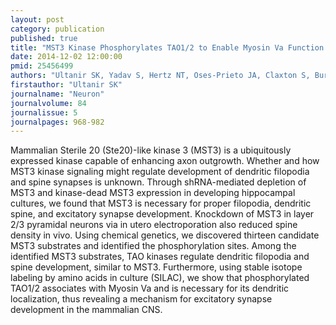 ```yaml
---
layout: post
category: publication
published: true
title: "MST3 Kinase Phosphorylates TAO1/2 to Enable Myosin Va Function in Promoting Spine Synapse Development."
date: 2014-12-02 12:00:00
pmid: 25456499
authors: "Ultanir SK, Yadav S, Hertz NT, Oses-Prieto JA, Claxton S, Burlingame AL, Shokat KM, Jan LY, Jan YN"
firstauthor: "Ultanir SK"
journalname: "Neuron"
journalvolume: 84
journalissue: 5
journalpages: 968-982
---
```


Mammalian Sterile 20 (Ste20)-like kinase 3 (MST3) is a ubiquitously expressed kinase capable of enhancing axon outgrowth. Whether and how MST3 kinase signaling might regulate development of dendritic filopodia and spine synapses is unknown. Through shRNA-mediated depletion of MST3 and kinase-dead MST3 expression in developing hippocampal cultures, we found that MST3 is necessary for proper filopodia, dendritic spine, and excitatory synapse development. Knockdown of MST3 in layer 2/3 pyramidal neurons via in utero electroporation also reduced spine density in vivo. Using chemical genetics, we discovered thirteen candidate MST3 substrates and identified the phosphorylation sites. Among the identified MST3 substrates, TAO kinases regulate dendritic filopodia and spine development, similar to MST3. Furthermore, using stable isotope labeling by amino acids in culture (SILAC), we show that phosphorylated TAO1/2 associates with Myosin Va and is necessary for its dendritic localization, thus revealing a mechanism for excitatory synapse development in the mammalian CNS.

